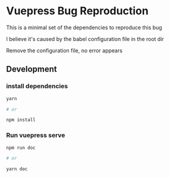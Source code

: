 # Vuepress Bug Reproduction

This is a minimal set of the dependencies to reproduce this bug

I believe it's caused by the babel configuration file in the root dir

Remove the configuration file, no error appears

## Development

### install dependencies

``` sh
yarn

# or

npm install
```

### Run vuepress serve

``` sh
npm run doc

# or

yarn doc
```